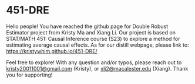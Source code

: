# 451-DRE

Hello people! You have reached the github page for Double Robust Estimator project from Kristy Ma and Xiang Li. Our project is based on STAT/MATH 451: Causal Inference course (S23) to explore a method for estimating average causal effects. As for our distill webpage, please link to: https://kristywhim.github.io/451-DRE/

Feel free to explore! With any question and/or typos, please reach out to kristy20011001@gmail.com (Kristy), or xli2@macalester.edu (Xiang). Thank you for supporting!
